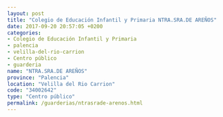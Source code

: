 ```yaml
---
layout: post
title: "Colegio de Educación Infantil y Primaria NTRA.SRA.DE AREÑOS"
date: 2017-09-20 20:57:05 +0200
categories:
- Colegio de Educación Infantil y Primaria
- palencia
- velilla-del-rio-carrion
- Centro público
- guarderia
name: "NTRA.SRA.DE AREÑOS"
province: "Palencia"
location: "Velilla del Rio Carrion"
code: "34002642"
type: "Centro público"
permalink: /guarderias/ntrasrade-arenos.html
---
```

